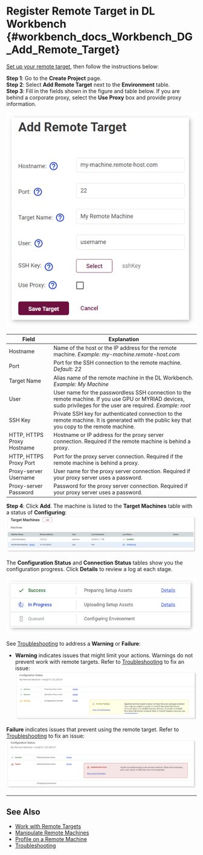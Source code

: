 # Register Remote Target in DL Workbench {#workbench_docs_Workbench_DG_Add_Remote_Target}

[Set up your remote target](Setup_Remote_Target.md), then follow the instructions below:

**Step 1**: Go to the **Create Project** page.  
**Step 2**: Select **Add Remote Target** next to the **Environment** table.  
**Step 3**: Fill in the fields shown in the figure and table below. If you are behind a corporate proxy, select the **Use Proxy** box and provide proxy information.  

![](img/remote_profiling/add_target-001.png)

Field | Explanation
--- | ---
Hostname | Name of the host or the IP address for the remote machine. *Example: my-machine.remote-host.com*
Port | Port for the SSH connection to the remote machine. *Default: 22*
Target Name | Alias name of the remote machine in the DL Workbench. *Example: My Machine*
User | User name for the passwordless SSH connection to the remote machine. If you use GPU or MYRIAD devices, sudo privileges for the user are required. *Example: root*
SSH Key| Private SSH key for authenticated connection to the remote machine. It is generated with the public key that you copy to the remote machine.
HTTP, HTTPS Proxy Hostname | Hostname or IP address for the proxy server connection. Required if the remote machine is behind a proxy.
HTTP, HTTPS Proxy Port | Port for the proxy server connection. Required if the remote machine is behind a proxy.
Proxy-server Username | User name for the proxy server connection. Required if your proxy server uses a password.
Proxy-server Password | Password for the proxy server connection. Required if your proxy server uses a password.

**Step 4**: Click **Add**. The machine is listed to the **Target Machines** table with a status of **Configuring**:
![](img/remote_profiling/configuring-001.png)

The **Configuration Status** and **Connection Status** tables show you the configuration progress. Click **Details** to review a log at each stage.

![](img/remote_profiling/success-001.png)

See [Troubleshooting](Troubleshooting.md) to address a **Warning** or **Failure**:
	
* **Warning** indicates issues that might limit your actions. Warnings do not prevent work with remote targets. Refer to [Troubleshooting](Troubleshooting.md) to fix an issue: 
![](img/remote_profiling/warning-001.png)


**Failure** indicates issues that prevent using the remote target. Refer to [Troubleshooting](Troubleshooting.md) to fix an issue:
![](img/remote_profiling/failure-001.png)

---
## See Also

* [Work with Remote Targets](Remote_Profiling.md)
* [Manipulate Remote Machines](Remote_Machines.md)
* [Profile on a Remote Machine](Profile_on_Remote_Machine.md)
* [Troubleshooting](Troubleshooting.md)